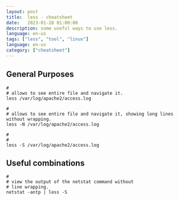 ```yaml
---
layout: post
title:  less - cheatsheet
date:   2023-01-28 01:00:00
description: some useful ways to use less.
language: en-us
tags: ["less", "tool", "linux"]
language: en-us
category: ["cheatsheet"]
---
```

## General Purposes

~~~ shell
# 
# allows to see entire file and navigate it.
less /var/log/apache2/access.log

# 
# allows to see entire file and navigate it, showing long lines without wrapping.
less -N /var/log/apache2/access.log

#
#
less -S /var/log/apache2/access.log
~~~

## Useful combinations

~~~ shell
#
# view the output of the netstat command without 
# line wrapping.
netstat -antp | less -S
~~~
